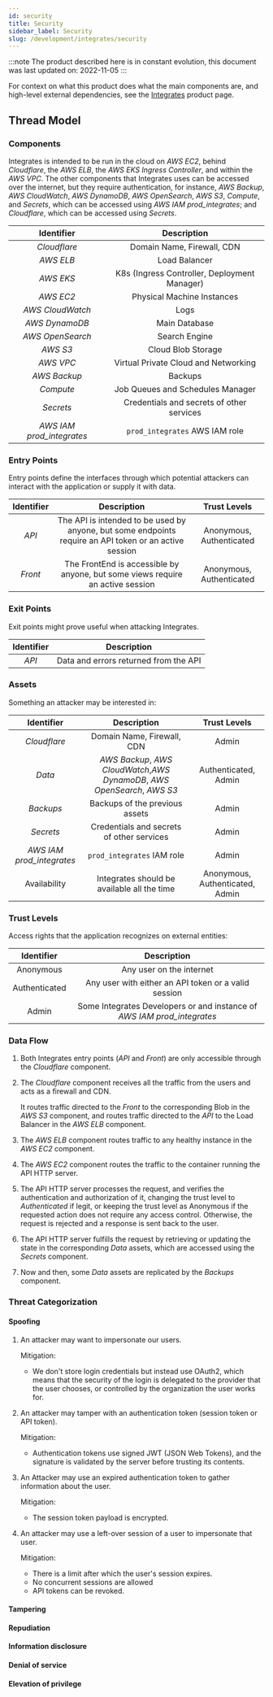 ```yaml
---
id: security
title: Security
sidebar_label: Security
slug: /development/integrates/security
---
```


:::note
The product described here is in constant evolution,
this document was last updated on: 2022-11-05
:::

For context on what this product does
what the main components are,
and high-level external dependencies,
see the [Integrates](/development/integrates) product page.

## Thread Model

<!--
https://owasp.org/www-community/Threat_Modeling_Process#introduction
-->

### Components

Integrates is intended to be run in the cloud on _AWS EC2_,
behind _Cloudflare_,
the _AWS ELB_,
the _AWS EKS Ingress Controller_,
and within the _AWS VPC_.
The other components that Integrates uses can be accessed over the internet,
but they require authentication,
for instance,
_AWS Backup_,
_AWS CloudWatch_,
_AWS DynamoDB_,
_AWS OpenSearch_,
_AWS S3_,
_Compute_,
and _Secrets_,
which can be accessed using _AWS IAM prod_integrates_;
and _Cloudflare_, which can be accessed using _Secrets_.

|        Identifier         |                 Description                  |
| :-----------------------: | :------------------------------------------: |
|       _Cloudflare_        |          Domain Name, Firewall, CDN          |
|         _AWS ELB_         |                Load Balancer                 |
|         _AWS EKS_         | K8s (Ingress Controller, Deployment Manager) |
|         _AWS EC2_         |          Physical Machine Instances          |
|     _AWS CloudWatch_      |                     Logs                     |
|      _AWS DynamoDB_       |                Main Database                 |
|     _AWS OpenSearch_      |                Search Engine                 |
|         _AWS S3_          |              Cloud Blob Storage              |
|         _AWS VPC_         |     Virtual Private Cloud and Networking     |
|       _AWS Backup_        |                   Backups                    |
|         _Compute_         |       Job Queues and Schedules Manager       |
|         _Secrets_         |  Credentials and secrets of other services   |
| _AWS IAM prod_integrates_ |        `prod_integrates` AWS IAM role        |

### Entry Points

Entry points define the interfaces
through which potential attackers
can interact with the application
or supply it with data.

| Identifier |                                              Description                                               |       Trust Levels       |
| :--------: | :----------------------------------------------------------------------------------------------------: | :----------------------: |
|   _API_    | The API is intended to be used by anyone, but some endpoints require an API token or an active session | Anonymous, Authenticated |
|  _Front_   |             The FrontEnd is accessible by anyone, but some views require an active session             | Anonymous, Authenticated |

### Exit Points

Exit points might prove useful when attacking Integrates.

| Identifier |              Description              |
| :--------: | :-----------------------------------: |
|   _API_    | Data and errors returned from the API |

### Assets

Something an attacker may be interested in:

|        Identifier         |                                Description                                |          Trust Levels           |
| :-----------------------: | :-----------------------------------------------------------------------: | :-----------------------------: |
|       _Cloudflare_        |                        Domain Name, Firewall, CDN                         |              Admin              |
|          _Data_           | _AWS Backup_, _AWS CloudWatch_,_AWS DynamoDB_, _AWS OpenSearch_, _AWS S3_ |      Authenticated, Admin       |
|         _Backups_         |                      Backups of the previous assets                       |              Admin              |
|         _Secrets_         |                 Credentials and secrets of other services                 |              Admin              |
| _AWS IAM prod_integrates_ |                        `prod_integrates` IAM role                         |              Admin              |
|       Availability        |                Integrates should be available all the time                | Anonymous, Authenticated, Admin |

### Trust Levels

Access rights that the application recognizes on external entities:

|  Identifier   |                               Description                               |
| :-----------: | :---------------------------------------------------------------------: |
|   Anonymous   |                        Any user on the internet                         |
| Authenticated |          Any user with either an API token or a valid session           |
|     Admin     | Some Integrates Developers or and instance of _AWS IAM prod_integrates_ |

### Data Flow

1. Both Integrates entry points (_API_ and _Front_)
   are only accessible through the _Cloudflare_ component.
1. The _Cloudflare_ component receives all the traffic from the users
   and acts as a firewall and CDN.

   It routes traffic directed to the _Front_
   to the corresponding Blob in the _AWS S3_ component,
   and routes traffic directed to the _API_
   to the Load Balancer in the _AWS ELB_ component.

1. The _AWS ELB_ component routes traffic
   to any healthy instance
   in the _AWS EC2_ component.
1. The _AWS EC2_ component routes the traffic
   to the container running the API HTTP server.
1. The API HTTP server processes the request,
   and verifies the authentication and authorization of it,
   changing the trust level to _Authenticated_ if legit,
   or keeping the trust level as Anonymous
   if the requested action does not require any access control.
   Otherwise, the request is rejected
   and a response is sent back to the user.

1. The API HTTP server
   fulfills the request by retrieving or updating the state
   in the corresponding _Data_ assets,
   which are accessed using the _Secrets_ component.

1. Now and then, some _Data_ assets
   are replicated by the _Backups_ component.

### Threat Categorization

#### Spoofing

1. An attacker may want to impersonate our users.

   Mitigation:

   - We don't store login credentials but instead use OAuth2,
     which means that the security of the login is delegated to the provider
     that the user chooses,
     or controlled by the organization the user works for.

1. An attacker may tamper with an authentication token
   (session token or API token).

   Mitigation:

   - Authentication tokens use signed JWT (JSON Web Tokens),
     and the signature is validated by the server before trusting its contents.

1. An Attacker may use an expired authentication token
   to gather information about the user.

   Mitigation:

   - The session token payload is encrypted.

1. An attacker may use a left-over session of a user
   to impersonate that user.

   Mitigation:

   - There is a limit after which the user's session expires.
   - No concurrent sessions are allowed
   - API tokens can be revoked.

#### Tampering

#### Repudiation

#### Information disclosure

#### Denial of service

#### Elevation of privilege

